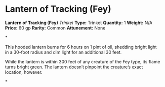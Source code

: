 # Lantern of Tracking (Fey)

**Lantern of Tracking (Fey)**
_Trinket_
**Type:** Trinket
**Quantity:** 1
**Weight:** N/A
**Price:** 60 gp
**Rarity:** Common
**Attunement:** None

*<p>This hooded lantern burns for 6 hours on 1 pint of oil, shedding bright light in a 30-foot radius and dim light for an additional 30 feet.

While the lantern is within 300 feet of any creature of the Fey type, its flame turns bright green. The lantern doesn’t pinpoint the creature’s exact location, however.</p>*